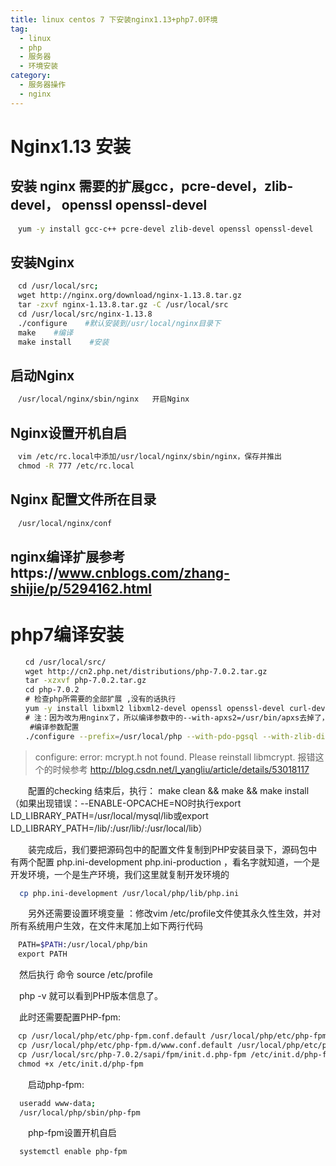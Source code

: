 ```yaml
---
title: linux centos 7 下安装nginx1.13+php7.0环境
tag:
  - linux
  - php
  - 服务器
  - 环境安装
category:
  - 服务器操作
  - nginx
---
```

# Nginx1.13   安装

## 安装 nginx 需要的扩展gcc，pcre-devel，zlib-devel， openssl openssl-devel
```bash
　yum -y install gcc-c++ pcre-devel zlib-devel openssl openssl-devel
```
<!--more-->

## 安装Nginx
```bash
　cd /usr/local/src;
　wget http://nginx.org/download/nginx-1.13.8.tar.gz
　tar -zxvf nginx-1.13.8.tar.gz -C /usr/local/src
　cd /usr/local/src/nginx-1.13.8
　./configure    #默认安装到/usr/local/nginx目录下
　make    #编译
　make install    #安装
```
## 启动Nginx
```bash
　/usr/local/nginx/sbin/nginx   开启Nginx
```
## Nginx设置开机自启
```bash
　vim /etc/rc.local中添加/usr/local/nginx/sbin/nginx，保存并推出
　chmod -R 777 /etc/rc.local
```
## Nginx 配置文件所在目录
```bash
　/usr/local/nginx/conf
```
## nginx编译扩展参考https://www.cnblogs.com/zhang-shijie/p/5294162.html

# php7编译安装
```bash
　　cd /usr/local/src/
　　wget http://cn2.php.net/distributions/php-7.0.2.tar.gz
　　tar -xzxvf php-7.0.2.tar.gz
　　cd php-7.0.2
　　# 检查php所需要的全部扩展 ,没有的话执行
　　yum -y install libxml2 libxml2-devel openssl openssl-devel curl-devel  libjpeg.x86_64 libpng.x86_64 freetype.x86_64 libjpeg-devel.x86_64 libpng-devel.x86_64 freetype-devel.x86_64 libjpeg-devel bzip2-devel.x86_64 libXpm-devel install gmp-devel icu libicu libicu-devel  php-mcrypt  libmcrypt  libmcrypt-devel  postgresql-devel libxslt-devel
　　# 注：因为改为用nginx了，所以编译参数中的--with-apxs2=/usr/bin/apxs去掉了，如果要配置apache用，安装PHP前，请先安装apache。
 　　#编译参数配置
　　./configure --prefix=/usr/local/php --with-pdo-pgsql --with-zlib-dir --with-freetype-dir --enable-mbstring --with-libxml-dir=/usr --enable-soap --enable-calendar --with-curl --with-mcrypt --with-gd --with-pgsql --disable-rpath --enable-inline-optimization --with-bz2 --with-zlib --enable-sockets --enable-sysvsem --enable-sysvshm --enable-pcntl --enable-mbregex --enable-exif --enable-bcmath --with-mhash --enable-zip --with-pcre-regex --with-pdo-mysql --with-mysqli --with-jpeg-dir=/usr --with-png-dir=/usr --enable-gd-native-ttf --with-openssl --with-fpm-user=www-data --with-fpm-group=www-data --with-libdir=/lib/x86_64-linux-gnu/ --enable-ftp --with-gettext --with-xmlrpc --with-xsl --enable-opcache --enable-fpm --with-iconv --with-xpm-dir=/usr
```
> configure: error: mcrypt.h not found. Please reinstall libmcrypt. 报错这个的时候参考 http://blog.csdn.net/l_yangliu/article/details/53018117

　　配置的checking 结束后，执行：    make clean && make && make install（如果出现错误：--ENABLE-OPCACHE=NO时执行export LD_LIBRARY_PATH=/usr/local/mysql/lib或export LD_LIBRARY_PATH=/lib/:/usr/lib/:/usr/local/lib）

　　装完成后，我们要把源码包中的配置文件复制到PHP安装目录下，源码包中有两个配置  php.ini-development  php.ini-production  ，看名字就知道，一个是开发环境，一个是生产环境，我们这里就复制开发环境的
```bash
  cp php.ini-development /usr/local/php/lib/php.ini
```
　　另外还需要设置环境变量 ：修改vim /etc/profile文件使其永久性生效，并对所有系统用户生效，在文件末尾加上如下两行代码
```bash
　PATH=$PATH:/usr/local/php/bin
　export PATH
```
　然后执行 命令 source /etc/profile

　php -v 就可以看到PHP版本信息了。

　此时还需要配置PHP-fpm:
```bash
　cp /usr/local/php/etc/php-fpm.conf.default /usr/local/php/etc/php-fpm.conf
　cp /usr/local/php/etc/php-fpm.d/www.conf.default /usr/local/php/etc/php-fpm.d/www.conf
　cp /usr/local/src/php-7.0.2/sapi/fpm/init.d.php-fpm /etc/init.d/php-fpm
　chmod +x /etc/init.d/php-fpm
```
　　启动php-fpm:
```bash
  useradd www-data;
  /usr/local/php/sbin/php-fpm
```
　　php-fpm设置开机自启
```bash
  systemctl enable php-fpm
```
